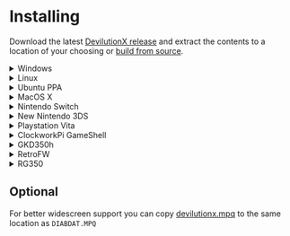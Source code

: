 # Installing

Download the latest [DevilutionX release](https://github.com/diasurgical/devilutionX/releases) and extract the contents to a location of your choosing or [build from source](building.md).

<details><summary>Windows</summary>

- Copy `DIABDAT.MPQ` from your CD or GoG installation (or [extract it from the GoG installer](https://github.com/diasurgical/devilutionX/wiki/Extracting-the-.MPQs-from-the-GoG-installer)) to the  folder containing the DevilutionX executable or to the data folder. The data folder path may differ, but will normally be `%AppData%\diasurgical\devilution`
- To run the Hellfire expansion of Diablo you will need to copy `hellfire.mpq`, `hfmonk.mpq`, `hfmusic.mpq`, `hfvoice.mpq` into the same location as `DIABDAT.MPQ`.
- Run `.\devilutionx.exe`

</details>

<details><summary>Linux</summary>

- Copy `DIABDAT.MPQ` from your CD or GoG installation (or [extract it from the GoG installer](https://github.com/diasurgical/devilutionX/wiki/Extracting-the-.MPQs-from-the-GoG-installer)) to the  folder containing the DevilutionX executable or to the data folder. The data folder path may differ depending on distro, version and security settings, but will normally be  `~/.local/share/diasurgical/devilution/`
- To run the Hellfire expansion of Diablo you will need to copy `hellfire.mpq`, `hfmonk.mpq`, `hfmusic.mpq`, `hfvoice.mpq` into the same location as `DIABDAT.MPQ`.
- Install [SDL2](https://www.libsdl.org/download-2.0.php), [SDL2_mixer](https://www.libsdl.org/projects/SDL_mixer/) and [SDL2_ttf](https://www.libsdl.org/projects/SDL_ttf/):
  - Ubuntu/Debian/Rasbian `sudo apt install libsdl2-2.0-0 libsdl2-ttf-2.0-0 libsdl2-mixer-2.0-0`
  - Fedora `sudo dnf install SDL2 SDL2_ttf SDL2_mixer`
- Run `./devilutionx`

</details>

<details><summary>Ubuntu PPA</summary>

- Add [DevilutionX stable](https://launchpad.net/~devilutionx/+archive/ubuntu/stable) or [DevilutionX git](https://launchpad.net/~devilutionx/+archive/ubuntu/dev) PPA repository

```bash
sudo add-apt-repository ppa:devilutionx/stable
sudo add-apt-repository ppa:devilutionx/dev
```

- Install DeviliutionX

```bash
sudo apt update
sudo apt install devilutionx
```

- Copy `DIABDAT.MPQ` from your CD or GoG installation (or [extract it from the GoG installer](https://github.com/diasurgical/devilutionX/wiki/Extracting-the-.MPQs-from-the-GoG-installer)) to `~/.local/share/diasurgical/devilution/`
- To run the Hellfire expansion of Diablo you will need to copy `hellfire.mpq`, `hfmonk.mpq`, `hfmusic.mpq`, `hfvoice.mpq` into the same location as `DIABDAT.MPQ`.
- Run DevilutionX or DevilutionX Hellfire from menu to start game

</details>

<details><summary>MacOS X</summary>

- Copy `DIABDAT.MPQ` from your CD or GoG installation (or [extract it from the GoG installer](https://github.com/diasurgical/devilutionX/wiki/Extracting-the-.MPQs-from-the-GoG-installer)) to the  folder containing the DevilutionX executable or to the data folder. The data folder path may differ, but will normally be `~/Library/Application Support/diasurgical/devilution`
- To run the Hellfire expansion of Diablo you will need to copy `hellfire.mpq`, `hfmonk.mpq`, `hfmusic.mpq`, `hfvoice.mpq` into the same location as `DIABDAT.MPQ`.
- Run `./devilutionx`

</details>

<details><summary>Nintendo Switch</summary>

- Copy `devilutionx.nro` and `CharisSILB.ttf` in into `/switch/devilutionx`
- Copy `DIABDAT.MPQ` from your CD or GoG installation (or [extract it from the GoG installer](https://github.com/diasurgical/devilutionX/wiki/Extracting-the-.MPQs-from-the-GoG-installer)) to `/switch/devilutionx`.
- To run the Hellfire expansion of Diablo you will need to copy `hellfire.mpq`, `hfmonk.mpq`, `hfmusic.mpq`, `hfvoice.mpq` into the same location as `DIABDAT.MPQ`.
- Launch `devilutionx.nro`. Hold R on any installed game and launch it. Do not use album to launch, if you use album, the homebrew will only have a small amount memory available, and the touch keyboard won't work. This is true for all homebrew, not just DevilutionX.

</details>

<details><summary>New Nintendo 3DS</summary>

<details><summary>.3dsx installation</summary>

- Copy `devilutionx.3dsx` into `sd:/3ds/devilutionx/`.
- Copy `DIABDAT.MPQ` from your CD or GoG installation (or [extract it from the GoG installer](https://github.com/diasurgical/devilutionX/wiki/Extracting-the-.MPQs-from-the-GoG-installer)) to `sd:/3ds/devilutionx/`.
- To run the Hellfire expansion of Diablo you will need to copy `hellfire.mpq`, `hfmonk.mpq`, `hfmusic.mpq`, `hfvoice.mpq` into the same location as `DIABDAT.MPQ`.
- Launch `devilutionx.3dsx` with the [Homebrew Launcher](https://github.com/fincs/new-hbmenu).
  - *Note:* When the Hellfire .mpqs are installed you can still launch regular Diablo by passing `--diablo` to `devilutionx.3dsx`.

</details>

<details><summary>.cia installation</summary>

- Copy `devilutionx.cia` to your SD card and install with a title manager, e.g. [FBI](https://github.com/Steveice10/FBI). `devilutionx.cia` can be removed after being installed.
- Copy `DIABDAT.MPQ` from your CD or GoG installation (or [extract it from the GoG installer](https://github.com/diasurgical/devilutionX/wiki/Extracting-the-.MPQs-from-the-GoG-installer)) to `sd:/3ds/devilutionx/`.
- To run the Hellfire expansion of Diablo you will need to copy `hellfire.mpq`, `hfmonk.mpq`, `hfmusic.mpq`, `hfvoice.mpq` into the same location as `DIABDAT.MPQ`.
- Launch Diablo from your 3DS Homemenu.

</details>

</details>

<details><summary>Playstation Vita</summary>

 - Install devilutionx.vpk
 - Copy `DIABDAT.MPQ` from your CD or GoG installation (or [extract it from the GoG installer](https://github.com/diasurgical/devilutionX/wiki/Extracting-the-.MPQs-from-the-GoG-installer)) to `ux0:/data/diasurgical/devilution/`.
- To run the Hellfire expansion of Diablo you will need to copy `hellfire.mpq`, `hfmonk.mpq`, `hfmusic.mpq`, `hfvoice.mpq` into the same location as `DIABDAT.MPQ`.

</details>

<details><summary>ClockworkPi GameShell</summary>

- Copy the `__init__.py` to a newly created folder under /home/cpi/apps/Menu and run it from the menu. The folder then symbolizes the devilutionX icon.
- From this menu, you can press 'X' to clone the git repository for devilutionX and compile the code. Dependencies are installed automatically (cmake and SDL development packages).
- Once installed, 'X' pulls the updated code and does the compiling. Note that any changes made locally to the source are reverted before pulling.
- When the compile is finished, copy `DIABDAT.MPQ` from your CD or GoG installation (or [extract it from the GoG installer](https://github.com/diasurgical/devilutionX/wiki/Extracting-the-.MPQs-from-the-GoG-installer)) to `/home/cpi/.local/share/diasurgical/devilution/`
- To run the Hellfire expansion of Diablo you will need to copy `hellfire.mpq`, `hfmonk.mpq`, `hfmusic.mpq`, `hfvoice.mpq` into the same location as `DIABDAT.MPQ`.
- You can now play the game from the same icon.

</details>

<details><summary>GKD350h</summary>

- Copy [devilutionx-gkd350h.opk](https://github.com/diasurgical/devilutionX/releases/latest/download/devilutionx-gkd350h.opk) to `/media/data/apps` or `/media/sdcard/apps/`.
- Copy `DIABDAT.MPQ` from your CD or GoG installation (or [extract it from the GoG installer](https://github.com/diasurgical/devilutionX/wiki/Extracting-the-.MPQs-from-the-GoG-installer)) to `/usr/local/home/.local/share/diasurgical/devilution/`DIABDAT.MPQ``
- To run the Hellfire expansion of Diablo you will need to copy `hellfire.mpq`, `hfmonk.mpq`, `hfmusic.mpq`, `hfvoice.mpq` into the same location as `DIABDAT.MPQ`.

</details>

<details><summary>RetroFW</summary>

**Requires RetroFW 2.0+.**

-  Copy [devilutionx-retrofw.opk](https://github.com/diasurgical/devilutionX/releases/latest/download/devilutionx-retrofw.opk) to the apps directory.
- Copy `DIABDAT.MPQ` from your CD or GoG installation (or [extract it from the GoG installer](https://github.com/diasurgical/devilutionX/wiki/Extracting-the-.MPQs-from-the-GoG-installer))  to `~/.local/share/diasurgical/devilution`
- To run the Hellfire expansion of Diablo you will need to copy `hellfire.mpq`, `hfmonk.mpq`, `hfmusic.mpq`, `hfvoice.mpq` into the same location as `DIABDAT.MPQ`.

`~` is your home directory, `/home/retrofw` by default.

</details>

<details><summary>RG350</summary>

**Requires firmware v1.5+**

- Copy [devilutionx-rg350.opk](https://github.com/diasurgical/devilutionX/releases/latest/download/devilutionx-rg350.opk) to `/media/sdcard/APPS/`.
- Copy `DIABDAT.MPQ` from your CD or GoG installation (or [extract it from the GoG installer](https://github.com/diasurgical/devilutionX/wiki/Extracting-the-.MPQs-from-the-GoG-installer))  to `/media/home/.local/share/diasurgical/devilution/`DIABDAT.MPQ``
- To run the Hellfire expansion of Diablo you will need to copy `hellfire.mpq`, `hfmonk.mpq`, `hfmusic.mpq`, `hfvoice.mpq` into the same location as `DIABDAT.MPQ`.
- 
   **NOTE:** You can copy `DIABDAT.MPQ` to sdcard instead and create a symlink at the expected location. To do this, SSH into your RG350 and run:

   ~~~bash
   ln -sf /media/sdcard/<path_to_`DIABDAT.MPQ`> /media/home/.local/share/diasurgical/devilution/`DIABDAT.MPQ`
   ~~~

</details>

## Optional

For better widescreen support you can copy [devilutionx.mpq](https://github.com/diasurgical/devilutionX/raw/master/Packaging/resources/devilutionx.mpq) to the same location as `DIABDAT.MPQ`
